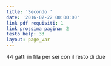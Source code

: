 ```yaml
---
title: 'Secondo '
date: '2016-07-22 00:00:00'
link pdf requisiti: 1
link prossima pagina: 2
testo help: 33
layout: page_var
---
```

44 gatti in fila per sei con il resto di due